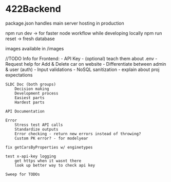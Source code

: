 # 422Backend

package.json handles main server hosting in production

npm run dev -> for faster node workflow while developing locally
npm run reset -> fresh database

images available in /images 

//TODO
    Info for Frontend:
        - API Key
        - (optional) teach them about .env
        - Request help for Add & Delete car on website
        - Differentiate between admin & user (auth)
        - Input validations
            - NoSQL sanitization
        - explain about proj expectations

    SLDC Doc (both groups)
        Decision making
        Development process
        Easiest parts
        Hardest parts

    API Documentation

    Error 
        Stress test API calls
        Standardize outputs
        Error checking - return new errors instead of throwing?
        Custom PK error? - for modelyear

    fix getCarsByProperties w/ enginetypes

    test x-api-key logging
        get https when it wasnt there
        look up better way to check api key

    Sweep for TODOs
